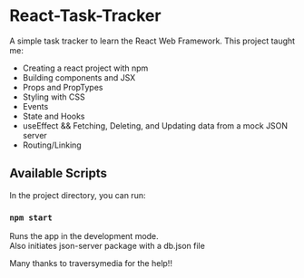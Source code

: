 # React-Task-Tracker

A simple task tracker to learn the React Web Framework. 
This project taught me:

* Creating a react project with npm
* Building components and JSX
* Props and PropTypes
* Styling with CSS
* Events
* State and Hooks
* useEffect && Fetching, Deleting, and Updating data from a mock JSON server
* Routing/Linking

## Available Scripts

In the project directory, you can run:

### `npm start`

Runs the app in the development mode.\
Also initiates json-server package with a db.json file

Many thanks to traversymedia for the help!!